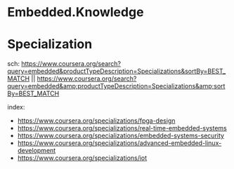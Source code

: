 # Embedded.Knowledge
# Specialization
sch: https://www.coursera.org/search?query=embedded&productTypeDescription=Specializations&sortBy=BEST_MATCH || https://www.coursera.org/search?query=embedded&amp;productTypeDescription=Specializations&amp;sortBy=BEST_MATCH

index:
- https://www.coursera.org/specializations/fpga-design
- https://www.coursera.org/specializations/real-time-embedded-systems
- https://www.coursera.org/specializations/embedded-systems-security
- https://www.coursera.org/specializations/advanced-embedded-linux-development
- https://www.coursera.org/specializations/iot
